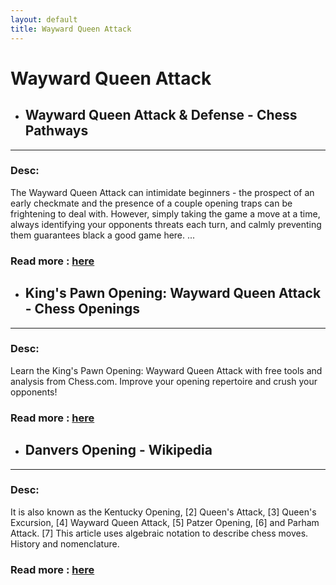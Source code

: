```yaml
---
layout: default
title: Wayward Queen Attack
---
```

# Wayward Queen Attack
- ## **Wayward Queen Attack & Defense - Chess Pathways** 

---
### Desc: 
 The Wayward Queen Attack can intimidate beginners - the prospect of an early checkmate and the presence of a couple opening traps can be frightening to deal with. However, simply taking the game a move at a time, always identifying your opponents threats each turn, and calmly preventing them guarantees black a good game here. ... 
### Read more : [here](https://chesspathways.com/chess-openings/kings-pawn-opening/wayward-queen-attack/) 
- ## **King's Pawn Opening: Wayward Queen Attack - Chess Openings** 

---
### Desc: 
 Learn the King's Pawn Opening: Wayward Queen Attack with free tools and analysis from Chess.com. Improve your opening repertoire and crush your opponents! 
### Read more : [here](https://www.chess.com/openings/Kings-Pawn-Opening-Wayward-Queen-Attack) 
- ## **Danvers Opening - Wikipedia** 

---
### Desc: 
 It is also known as the Kentucky Opening, [2] Queen's Attack, [3] Queen's Excursion, [4] Wayward Queen Attack, [5] Patzer Opening, [6] and Parham Attack. [7] This article uses algebraic notation to describe chess moves. History and nomenclature. 
### Read more : [here](https://en.wikipedia.org/wiki/Danvers_Opening) 


